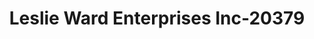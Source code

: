 ---
f_zip-code: 76022
f_state-code: TX
title: Leslie Ward Enterprises Inc-20379
f_phone: 817-318-1905
f_city-only: Bedford
f_address: 2532 Centrl Prk Blvd 13 Bedford
f_location-unique-id: '20379'
slug: leslie-ward-enterprises-inc-20379
updated-on: '2024-05-30T13:46:58.046Z'
created-on: '2024-05-30T13:36:59.803Z'
published-on: '2024-05-30T13:54:32.469Z'
f_city-state: cms/city/bedford-tx.md
f_company: cms/company/leslie-ward-enterprises-inc.md
f_state: cms/state/texas.md
layout: '[payday-loan].html'
tags: payday-loan
---